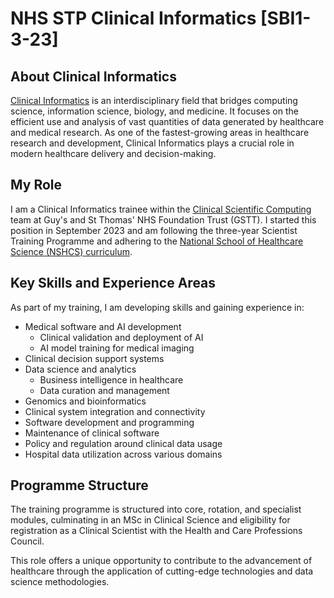 # NHS STP Clinical Informatics [SBI1-3-23]

## About Clinical Informatics

[Clinical Informatics](https://nshcs.hee.nhs.uk/healthcare-science/healthcare-science-specialisms-explained/informatics/clinical-informatics/) is an interdisciplinary field that bridges computing science, information science, biology, and medicine. It focuses on the efficient use and analysis of vast quantities of data generated by healthcare and medical research. As one of the fastest-growing areas in healthcare research and development, Clinical Informatics plays a crucial role in modern healthcare delivery and decision-making.

## My Role

I am a Clinical Informatics trainee within the [Clinical Scientific Computing](https://gstt-csc.github.io) team at Guy's and St Thomas' NHS Foundation Trust (GSTT). I started this position in September 2023 and am following the three-year Scientist Training Programme and adhering to the [National School of Healthcare Science (NSHCS) curriculum](https://nshcs.hee.nhs.uk/publications/scientist-training-programme-core-person-specification-2023/html/).


## Key Skills and Experience Areas

As part of my training, I am developing skills and gaining experience in:

- Medical software and AI development
  - Clinical validation and deployment of AI
  - AI model training for medical imaging
- Clinical decision support systems
- Data science and analytics
  - Business intelligence in healthcare
  - Data curation and management
- Genomics and bioinformatics
- Clinical system integration and connectivity
- Software development and programming
- Maintenance of clinical software
- Policy and regulation around clinical data usage
- Hospital data utilization across various domains

## Programme Structure

The training programme is structured into core, rotation, and specialist modules, culminating in an MSc in Clinical Science and eligibility for registration as a Clinical Scientist with the Health and Care Professions Council.

This role offers a unique opportunity to contribute to the advancement of healthcare through the application of cutting-edge technologies and data science methodologies.
